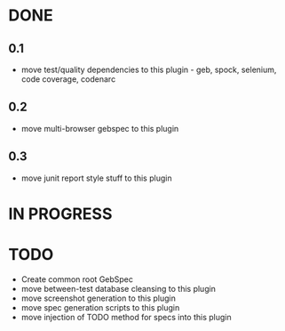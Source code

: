 # DONE

## 0.1

* move test/quality dependencies to this plugin - geb, spock, selenium, code coverage, codenarc

## 0.2

* move multi-browser gebspec to this plugin

## 0.3

* move junit report style stuff to this plugin

# IN PROGRESS

# TODO

* Create common root GebSpec
* move between-test database cleansing to this plugin
* move screenshot generation to this plugin
* move spec generation scripts to this plugin
* move injection of TODO method for specs into this plugin

